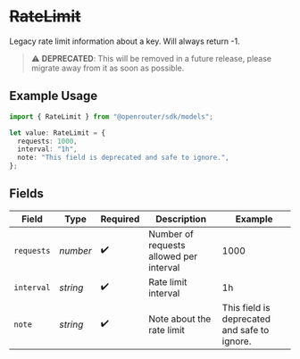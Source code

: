 # ~~RateLimit~~

Legacy rate limit information about a key. Will always return -1.

> :warning: **DEPRECATED**: This will be removed in a future release, please migrate away from it as soon as possible.

## Example Usage

```typescript
import { RateLimit } from "@openrouter/sdk/models";

let value: RateLimit = {
  requests: 1000,
  interval: "1h",
  note: "This field is deprecated and safe to ignore.",
};
```

## Fields

| Field                                        | Type                                         | Required                                     | Description                                  | Example                                      |
| -------------------------------------------- | -------------------------------------------- | -------------------------------------------- | -------------------------------------------- | -------------------------------------------- |
| `requests`                                   | *number*                                     | :heavy_check_mark:                           | Number of requests allowed per interval      | 1000                                         |
| `interval`                                   | *string*                                     | :heavy_check_mark:                           | Rate limit interval                          | 1h                                           |
| `note`                                       | *string*                                     | :heavy_check_mark:                           | Note about the rate limit                    | This field is deprecated and safe to ignore. |